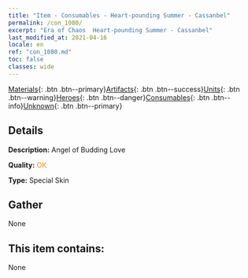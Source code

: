 ```yaml
---
title: "Item - Consumables - Heart-pounding Summer - Cassanbel"
permalink: /con_1080/
excerpt: "Era of Chaos  Heart-pounding Summer - Cassanbel"
last_modified_at: 2021-04-16
locale: en
ref: "con_1080.md"
toc: false
classes: wide
---
```

 [Materials](/Items/){: .btn .btn--primary}[Artifacts](/Items/Artifacts/){: .btn .btn--success}[Units](/Items/Units/){: .btn .btn--warning}[Heroes](/Items/Heroes/){: .btn .btn--danger}[Consumables](/Items/Consumables/){: .btn .btn--info}[Unknown](/Items/Unknown/){: .btn .btn--primary}

## Details
 **Description:** Angel of Budding Love

 **Quality:** <span style="color: #FF8C00">OK</span>

 **Type:** Special Skin

## Gather

  None

## This item contains:

  None


